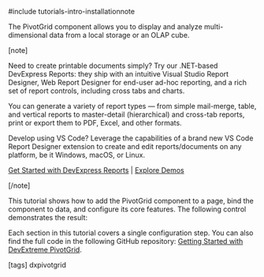 #include tutorials-intro-installationnote

The PivotGrid component allows you to display and analyze multi-dimensional data from a local storage or an OLAP cube.

[note]

Need to create printable documents simply? Try our .NET-based DevExpress Reports: they ship with an intuitive Visual Studio Report Designer, Web Report Designer for end-user ad-hoc reporting, and a rich set of report controls, including cross tabs and charts.

You can generate a variety of report types — from simple mail-merge, table, and vertical reports to master-detail (hierarchical) and cross-tab reports, print or export them to PDF, Excel, and other formats.

Develop using VS Code? Leverage the capabilities of a brand new VS Code Report Designer extension to create and edit reports/documents on any platform, be it Windows, macOS, or Linux.

[Get Started with DevExpress Reports](https://docs.devexpress.com/XtraReports/9814/web-reporting) | [Explore Demos](https://www.devexpress.com/Support/Demos/#reporting)

[/note]

This tutorial shows how to add the PivotGrid component to a page, bind the component to data, and configure its core features. The following control demonstrates the result:

<div class="simulator-desktop-container" data-view="/Content/Applications/25_1/GettingStartedWith/PivotGrid/index.html, /Content/Applications/25_1/GettingStartedWith/PivotGrid/index.js, /Content/Applications/25_1/GettingStartedWith/PivotGrid/index.css"></div>

Each section in this tutorial covers a single configuration step. You can also find the full code in the following GitHub repository: <a href="https://github.com/DevExpress-Examples/getting-started-with-devextreme-pivotgrid" target="_blank">Getting Started with DevExtreme PivotGrid</a>.

[tags] dxpivotgrid
